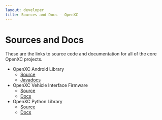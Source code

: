 ```yaml
---
layout: developer
title: Sources and Docs - OpenXC
---
```


<div class="page-header">
    <h1>Sources and Docs</h1>
</div>

These are the links to source code and documentation for all of the core OpenXC
projects.

* OpenXC Android Library
    * [Source](https://github.com/openxc/openxc-android)
    * [Javadocs](http://android.openxcplatform.com)
* OpenXC Vehicle Interface Firmware
    * [Source](https://github.com/openxc/vi-firmware)
    * [Docs](http://vi.openxcplatform.com)
* OpenXC Python Library
    * [Source](https://github.com/openxc/openxc-python)
    * [Docs](http://python.openxcplatform.com)
